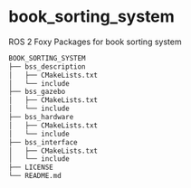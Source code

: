# book_sorting_system
ROS 2 Foxy Packages for book sorting system

```bash
BOOK_SORTING_SYSTEM
├── bss_description
│   ├── CMakeLists.txt
│   └── include
├── bss_gazebo
│   ├── CMakeLists.txt
│   └── include
├── bss_hardware
│   ├── CMakeLists.txt
│   └── include
├── bss_interface
│   ├── CMakeLists.txt
│   └── include
├── LICENSE
└── README.md
```
